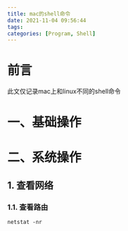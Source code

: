 ```yaml
---
title: mac的shell命令
date: 2021-11-04 09:56:44
tags:
categories: [Program, Shell]
---
```


# 前言

此文仅记录mac上和linux不同的shell命令

# 一、基础操作

# 二、系统操作

## 1. 查看网络

### 1.1. 查看路由

```shell
netstat -nr
```
